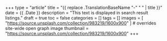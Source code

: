 +++
type = "article"
title = "{{ replace .TranslationBaseName "-" " " | title }}"
date = {{ .Date }}
description = "This text is displayed in search result listings."
draft = true
toc = false
categories = []
tags = []
images = [
  "https://source.unsplash.com/collection/983219/1600x900"
] # overrides site-wide open graph image
thumbnail = "https://source.unsplash.com/collection/983219/1600x900"
+++